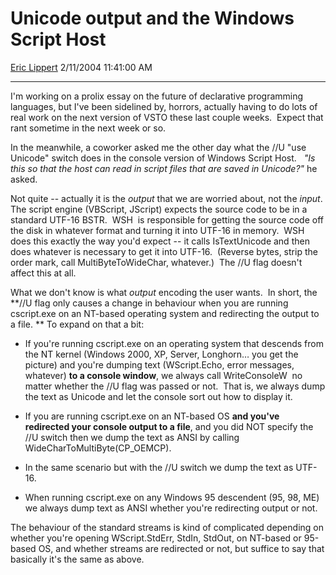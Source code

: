 # Unicode output and the Windows Script Host

[Eric Lippert](https://social.msdn.microsoft.com/profile/Eric%20Lippert) 2/11/2004 11:41:00 AM

-----

I'm working on a prolix essay on the future of declarative programming languages, but I've been sidelined by, horrors, actually having to do lots of real work on the next version of VSTO these last couple weeks.  Expect that rant sometime in the next week or so.  

In the meanwhile, a coworker asked me the other day what the //U "use Unicode" switch does in the console version of Windows Script Host.   *"Is this so that the host can read in script files that are saved in Unicode?"* he asked. 

Not quite -- actually it is the *output* that we are worried about, not the *input*.  The script engine (VBScript, JScript) expects the source code to be in a standard UTF-16 BSTR.  WSH  is responsible for getting the source code off the disk in whatever format and turning it into UTF-16 in memory.  WSH does this exactly the way you'd expect -- it calls IsTextUnicode and then does whatever is necessary to get it into UTF-16.  (Reverse bytes, strip the order mark, call MultiByteToWideChar, whatever.)  The //U flag doesn't affect this at all. 

What we don't know is what *output* encoding the user wants.  In short, the **//U flag only causes a change in behaviour when you are running cscript.exe on an NT-based operating system and redirecting the output to a file. ** To expand on that a bit: 

  - If you're running cscript.exe on an operating system that descends from the NT kernel (Windows 2000, XP, Server, Longhorn… you get the picture) and you're dumping text (WScript.Echo, error messages, whatever) **to a console window**, we always call WriteConsoleW  no matter whether the //U flag was passed or not.  That is, we always dump the text as Unicode and let the console sort out how to display it.

  - If you are running cscript.exe on an NT-based OS **and you've redirected your console output to a file**, and you did NOT specify the //U switch then we dump the text as ANSI by calling WideCharToMultiByte(CP\_OEMCP).

  - In the same scenario but with the //U switch we dump the text as UTF-16.

  - When running cscript.exe on any Windows 95 descendent (95, 98, ME) we always dump text as ANSI whether you're redirecting output or not.

The behaviour of the standard streams is kind of complicated depending on whether you're opening WScript.StdErr, StdIn, StdOut, on NT-based or 95-based OS, and whether streams are redirected or not, but suffice to say that basically it's the same as above.

